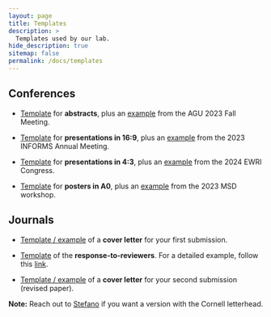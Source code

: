 ```yaml
---
layout: page
title: Templates
description: >
  Templates used by our lab.
hide_description: true
sitemap: false
permalink: /docs/templates
---
```


## Conferences

- [Template](../assets/img/docs/Abstract-template.docx) for **abstracts**, plus an [example](../assets/img/docs/AGU23-example.docx) from the AGU 2023 Fall Meeting.

- [Template](../assets/img/docs/Presentation-169-template.pptx) for **presentations in 16:9**, plus an [example](../assets/img/docs/INFORMS-2023.pptx) from the 2023 INFORMS Annual Meeting.

- [Template](../assets/img/docs/Presentation-43-template.pptx) for **presentations in 4:3**, plus an [example](../assets/img/docs/EWRI-2024.pptx) from the 2024 EWRI Congress.

- [Template](../assets/img/docs/Poster-template.pptx) for **posters in A0**, plus an [example](../assets/img/docs/AGU23-Poster-Myanmar.pptx) from the 2023 MSD workshop.

## Journals

- [Template / example](../assets/img/docs/Cover-letter-example.docx) of a **cover letter** for your first submission.

- [Template](../assets/img/docs/Response-to-reviewers.docx) of the **response-to-reviewers**. For a detailed example, follow this [link](https://hess.copernicus.org/articles/26/2345/2022/hess-26-2345-2022-discussion.html).

- [Template / example](../assets/img/docs/Cover-letter-example-revised.docx) of a **cover letter** for your second submission (revised paper).

**Note:** Reach out to [Stefano](mailto:galelli@cornell.edu) if you want a version with the Cornell letterhead.
